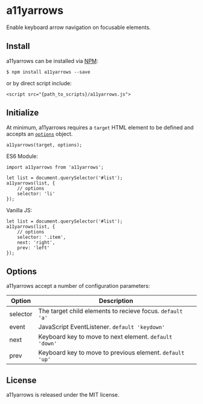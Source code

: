 # a11yarrows
Enable keyboard arrow navigation on focusable elements.

## Install

a11yarrows can be installed via [NPM](https://www.npmjs.com/package/a11yarrows):

`$ npm install a11yarrows --save`

or by direct script include:

`<script src="{path_to_scripts}/a11yarrows.js">`

## Initialize

At minimum, a11yarrows requires a `target` HTML element to be defined and accepts an [`options`](#options) object.

`a11yarrows(target, options);`

ES6 Module:

```
import a11yarrows from 'a11yarrows';

let list = document.querySelector('#list');
a11yarrows(list, {
	// options
	selector: 'li'
});
```

Vanilla JS:

```
let list = document.querySelector('#list');
a11yarrows(list, {
	// options
	selector: '.item',
	next: 'right',
	prev: 'left'
});
```

## Options
a11yarrows accept a number of configuration parameters:

| Option   	| Description                                               	|
|----------	|-----------------------------------------------------------	|
| selector 	| The target child elements to recieve focus. `default 'a'` 	|
| event    	| JavaScript EventListener. `default 'keydown'`                        	|
| next     	| Keyboard key to move to next element. `default 'down'`    	|
| prev     	| Keyboard key to move to previous element. `default 'up'`  	|


## License
a11yarrows is released under the MIT license.


